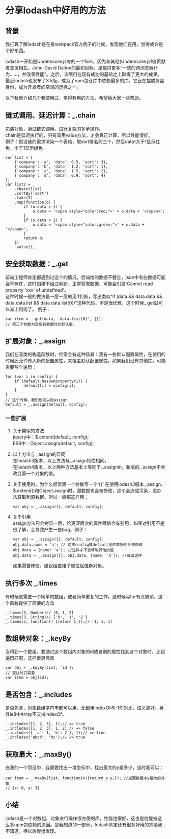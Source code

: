 # 分享lodash中好用的方法

## 背景
我打算了解lodash是在看webpack官方例子的时候，发现他们在用，觉得或许是个好东西。  
  
lodash一开始是Underscore.js库的一个fork，因为和其他(Underscore.js的)贡献者意见相左。John-David Dalton的最初目标，是提供更多“一致的跨浏览器行为……，并改善性能”。之后，该项目在现有成功的基础之上取得了更大的成果。最近lodash也发布了3.5版，成为了npm包仓库中依赖最多的库。它正在摆脱屌丝身份，成为开发者的常规的选择之一。 
  
以下我就介绍几个我使用过、觉得有用的方法，希望给大家一些帮助。

## 链式调用、延迟计算：_.chain  
包装对象，通过链式调用，进行复杂的多步操作。  
chain是延迟执行的，只有调用value方法，才会真正计算，所以性能很好。  
例子：假设我的需求渲染一个表格，取sort排名前三个，然后data1大于1显示红色，小于1显示绿色
```
var list = [
    {'company': 'a', 'data': 0.5, 'sort': 3},
    {'company': 'b', 'data': 1.2, 'sort': 1},
    {'company': 'c', 'data': 1.5, 'sort': 2},
    {'company': 'd', 'data': 0.9, 'sort': 4}
];
var list2 = _
    .chain(list)
    .sortBy('sort')
    .take(3)
    .map(function(o) {
        if (o.data > 1) {
            o.data = '<span style="color:red;">' + o.data + '</span>';
        }
        if (o.data < 1) {
            o.data = '<span style="color:green;">' + o.data + '</span>';
        }
        return o;
    })
    .value();
```
## 安全获取数据：_.get  
前端工程师肯定都遇到过这个的情况，后端给的数据不健全，json中有些数据可能会不存在，这时如果不经过判断，正常获取数据，可能会引发'Cannot read property 'xxx' of undefined'。  
这种时候一般的做法是一层一层的用if判断，写出类似“if (data && data.data && data.data.list && data.data.list[0])”这种代码，不是很优雅，这个时候_.get就可以派上用场了。
例子：
```
var item = _.get(data, 'data.list[0]', {});
// 第三个参数为没取到数据时的默认值。
```
## 扩展对象：_.assign  
我们在写类的构造函数时，经常会有这种场景：我有一些默认配置属性，在使用的时候还允许传入新的配置属性，来覆盖默认配置属性。如果我们没有其他库，可能需要写个遍历：
```
for (var i in config) {
    if (default.hasOwnproperty(i)) {
        default[i] = config[i];
    }
}
// 这个时候，我们也可以用assign
default = _.assign(default, config);
```
### 一些扩展
1. 关于类似的方法  
    jquery中：$.extend(default, config);  
    ES6中：Object.assign(default, config);

2. 以上方法与_.assign的异同  
    在lodash3版本，以上方法与_.assign特性相同。  
    在ladash4版本，以上两种方法基本上等同于_.assignIn，新版的_.assign不会改变第一个对象的值。

3. 关于使用时，为什么经常第一个参数写一个‘{}’
    在使用lodash3版本_.assign、$.extend()和Object.assign时，源数据也会被修改，这个会造成污染，没办法获取到源数据，所以一般都这样用：
    ```
    var obj = _.assign({}, default, config);
    ```
4. 关于引用  
    assign方法只会拷贝一层，给更深层次的属性赋值会有引用，如果对引用不是很了解，会导致产生一些bug，例子：
    ```
    var obj = _.assign({}, default, config);
    obj.data.name = 'a'; // 这样config或default里的数据也会被修改
    obj.data = {name: 'a'}; //这样才不会修改其他的值
    obj.data = _.assign({}, obj.data, {name: 'a'}); //或者这样
    ```
    如果需要修改，建议给直接子属性赋值新对象。
## 执行多次 _.times  
有时候就需要一个简单的数组，或者简单重复的工作，这时候写for有点繁琐，这个函数提供了简便的方法
```
_.times(3, Number)// [0, 1, 2]
_.times(3, String)// ['0', '1', '2']
_.times(3, function() {return 1;});// [1, 1, 1]
```
## 数组转对象：_.keyBy  
当得到一个数组，要通过这个数组内对象的id或者别的属性找到这个对象时，比起遍历匹配，这样做更高效
```
var obj = _.keyBy(list, 'id');
// 查找时只需要
var item = obj[id];
```
## 是否包含：_.includes  
是否包含，对象数组字符串都可以用，比起用indexOf与-1作对比，语义更好。另外ie8中Array不支持indexOf。
```
_.includes([1, 2, 3], 1);// => true
_.includes([1, 2, 3], 1, 2);// => false
_.includes({ 'a': 1, 'b': 2 }, 1);// => true
_.includes('abcd', 'bc');// => true
```
## 获取最大：_.maxBy()   
在我的一个项目中，我需要找出一堆坐标中，找出最大的y是多少，这时我可以：
```
var item = _.maxBy(list, function(o){return o.y;}); //返回数组中y最大的对象
// {x: 0, y: 3}
```

## 小结  
lodash是一个对数组、对象进行操作很方便的库，性能也很好，这也是他能被这么多npm包依赖的原因。是我知道的一部分，lodash肯定还有很多好用的方法我不知道，待以后慢慢发现。
